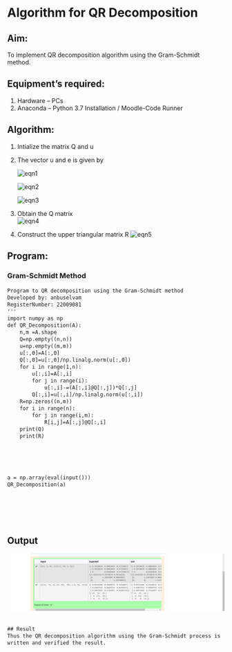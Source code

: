 # Algorithm for QR Decomposition
## Aim:
To implement QR decomposition algorithm using the Gram-Schmidt method.
## Equipment’s required:
1.	Hardware – PCs
2.	Anaconda – Python 3.7 Installation / Moodle-Code Runner
## Algorithm:
1.	Intialize the matrix Q and u
2.	The vector u and e is given by

    ![eqn1](./ex4.jpg)

    ![eqn2](./ex6.jpg)

    ![eqn3](./ex3.jpg)

3.	Obtain the Q matrix   
    ![eqn4](./ex1.jpg)
4.	Construct the upper triangular matrix R
    ![eqn5](./ex2.jpg)



## Program:
### Gram-Schmidt Method
```
Program to QR decomposition using the Gram-Schmidt method
Developed by: anbuselvam
RegisterNumber: 22009081
'''
import numpy as np
def QR_Decomposition(A):
    n,m =A.shape
    Q=np.empty((n,n))   
    u=np.empty((m,m))
    u[:,0]=A[:,0]
    Q[:,0]=u[:,0]/np.linalg.norm(u[:,0])
    for i in range(1,n):
        u[:,i]=A[:,i]
        for j in range(i):
            u[:,i]-=(A[:,i]@Q[:,j])*Q[:,j]
        Q[:,i]=u[:,i]/np.linalg.norm(u[:,i])
    R=np.zeros((n,m))
    for i in range(n):
        for j in range(i,m):
            R[i,j]=A[:,j]@Q[:,i]
    print(Q)
    print(R)
    




a = np.array(eval(input()))
QR_Decomposition(a)






```

## Output

![output](/Screenshot%20(80).png)

```

## Result
Thus the QR decomposition algorithm using the Gram-Schmidt process is written and verified the result.